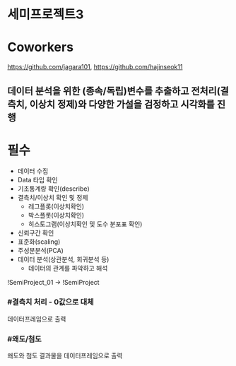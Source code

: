 # 세미프로젝트3

# Coworkers
https://github.com/jagara101, https://github.com/hajinseok11


## 데이터 분석을 위한 (종속/독립)변수를 추출하고 전처리(결측치, 이상치 정제)와 다양한 가설을 검정하고 시각화를 진행

# 필수
- 데이터 수집
- Data 타입 확인
- 기초통계량 확인(describe)
- 결측치/이상치 확인 및 정제
    - 레그플롯(이상치확인)
    - 박스플롯(이상치확인)
    - 히스토그램(이상치확인 및 도수 분포표 확인)
- 신뢰구간 확인
- 표준화(scaling)
- 주성분분석(PCA)
- 데이터 분석(상관분석, 회귀분석 등)
    - 데이터의 관계를 파악하고 해석


!SemiProject_01 -> !SemiProject
### #결측치 처리 - 0값으로 대체
데이터프레임으로 출력

### #왜도/첨도
왜도와 첨도 결과물을 데이터프레임으로 출력
